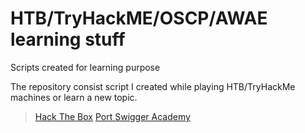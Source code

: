 # HTB/TryHackME/OSCP/AWAE learning stuff
Scripts created for learning purpose

The repository consist script I created while playing HTB/TryHackMe machines or learn a
new topic.

> [Hack The Box](HTB/README.md)
> [Port Swigger Academy](Port_Swigger_Academy/README.md)
